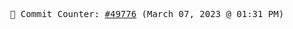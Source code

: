 <p align="center">
    <samp>
        📮 Commit Counter: <a href="https://github.com/Javascript-void0/Javascript-void0/commits/main">#49776</a> (March 07, 2023 @ 01:31 PM)
    </samp>
</p>